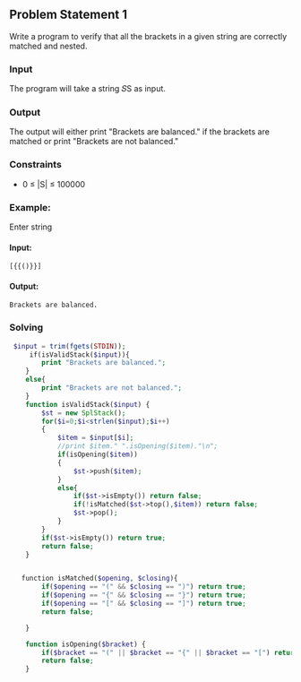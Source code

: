 ## Problem Statement 1
Write a program to verify that all the brackets in a given string are correctly matched and nested.
### Input
The program will take a string 𝑆S as input.
### Output
The output will either print "Brackets are balanced." if the brackets are matched or print "Brackets are not balanced."
### Constraints

- 0 ≤ |S| ≤ 100000

### Example:

Enter string
#### Input:

```
[{{()}}]
```
#### Output:

```
Brackets are balanced.
```

### Solving
```php
 $input = trim(fgets(STDIN));
     if(isValidStack($input)){
        print "Brackets are balanced.";
    }
    else{
        print "Brackets are not balanced.";
    }
    function isValidStack($input) {
        $st = new SplStack();
        for($i=0;$i<strlen($input);$i++)
        {
            $item = $input[$i];
            //print $item." ".isOpening($item)."\n";
            if(isOpening($item))
            {
                $st->push($item);
            }
            else{
                if($st->isEmpty()) return false;
                if(!isMatched($st->top(),$item)) return false;
                $st->pop();
            }
        }
        if($st->isEmpty()) return true;
        return false;
    }


   function isMatched($opening, $closing){
        if($opening == "(" && $closing == ")") return true;
        if($opening == "{" && $closing == "}") return true;
        if($opening == "[" && $closing == "]") return true;
        return false;

    }

    function isOpening($bracket) {
        if($bracket == "(" || $bracket == "{" || $bracket == "[") return true;
        return false;
    }
```
